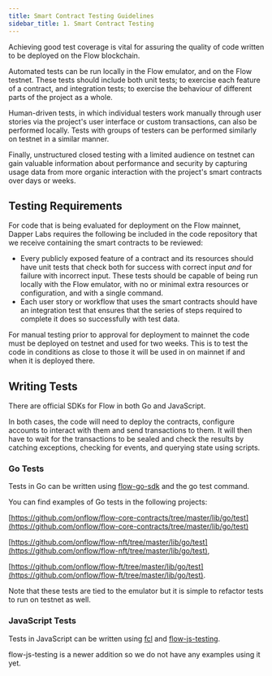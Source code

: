 ```yaml
---
title: Smart Contract Testing Guidelines
sidebar_title: 1. Smart Contract Testing
---
```


Achieving good test coverage is vital for assuring the quality of code written to be deployed on the Flow blockchain.

Automated tests can be run locally in the Flow emulator, and on the Flow testnet. These tests should include both unit tests; to exercise each feature of a contract, and integration tests; to exercise the behaviour of different parts of the project as a whole.

Human-driven tests, in which individual testers work manually through user stories via the project's user interface or custom transactions, can also be performed locally. Tests with groups of testers can be performed similarly on testnet in a similar manner.

Finally, unstructured closed testing with a limited audience on testnet can gain valuable information about performance and security by capturing usage data from more organic interaction with the project's smart contracts over days or weeks.

## Testing Requirements

For code that is being evaluated for deployment on the Flow mainnet, Dapper Labs requires the following be included in the code repository that we receive containing the smart contracts to be reviewed:

- Every publicly exposed feature of a contract and its resources should have unit tests that check both for success with correct input _and_ for failure with incorrect input.
  These tests should be capable of being run locally with the Flow emulator, with no or minimal extra resources or configuration, and with a single command.
- Each user story or workflow that uses the smart contracts should have an integration test that ensures that the series of steps required to complete it does so successfully with test data.

For manual testing prior to approval for deployment to mainnet the code must be deployed on testnet and used for two weeks. This is to test the code in conditions as close to those it will be used in on mainnet if and when it is deployed there.

## Writing Tests

There are official SDKs for Flow in both Go and JavaScript.

In both cases, the code will need to deploy the contracts, configure accounts to interact with them and send transactions to them. It will then have to wait for the transactions to be sealed and check the results by catching exceptions, checking for events, and querying state using scripts.

### Go Tests

Tests in Go can be written using [flow-go-sdk](https://github.com/onflow/flow-go-sdk) and the go test command.

You can find examples of Go tests in the following projects:

[https://github.com/onflow/flow-core-contracts/tree/master/lib/go/test](https://github.com/onflow/flow-core-contracts/tree/master/lib/go/test)

[https://github.com/onflow/flow-nft/tree/master/lib/go/test](https://github.com/onflow/flow-nft/tree/master/lib/go/test),

[https://github.com/onflow/flow-ft/tree/master/lib/go/test](https://github.com/onflow/flow-ft/tree/master/lib/go/test).

Note that these tests are tied to the emulator but it is simple to refactor tests to run on testnet as well.

### JavaScript Tests

Tests in JavaScript can be written using [fcl](https://github.com/onflow/fcl-js) and [flow-js-testing](https://github.com/onflow/flow-js-testing).

flow-js-testing is a newer addition so we do not have any examples using it yet.
